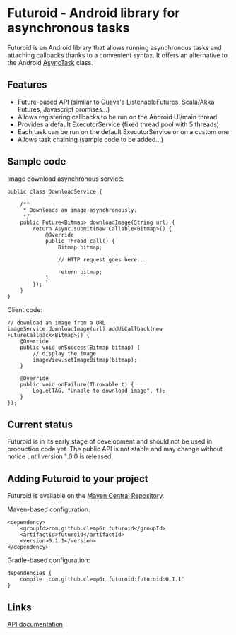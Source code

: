 Futuroid - Android library for asynchronous tasks
=================================================
Futuroid is an Android library that allows running asynchronous tasks and attaching callbacks thanks to a convenient syntax. It offers an alternative to the Android [AsyncTask][1] class.


Features
--------

- Future-based API (similar to Guava's ListenableFutures, Scala/Akka Futures, Javascript promises...)
- Allows registering callbacks to be run on the Android UI/main thread
- Provides a default ExecutorService (fixed thread pool with 5 threads)
- Each task can be run on the default ExecutorService or on a custom one
- Allows task chaining (sample code to be added...)


Sample code
-----------

Image download asynchronous service:

    public class DownloadService {
        
        /**
         * Downloads an image asynchronously.
         */
        public Future<Bitmap> downloadImage(String url) {
            return Async.submit(new Callable<Bitmap>() {
                @Override
                public Thread call() {
                    Bitmap bitmap;
                    
                    // HTTP request goes here...
                    
                    return bitmap;
                }
            });
        }
    }

Client code:

    // download an image from a URL
    imageService.downloadImage(url).addUiCallback(new FutureCallback<Bitmap>() {
        @Override
        public void onSuccess(Bitmap bitmap) {
            // display the image
            imageView.setImageBitmap(bitmap);
        }

        @Override
        public void onFailure(Throwable t) {
            Log.e(TAG, "Unable to download image", t);
        }
    });

Current status
--------------

Futuroid is in its early stage of development and should not be used in production code yet. 
The public API is not stable and may change without notice until version 1.0.0 is released.

Adding Futuroid to your project
-------------------------------

Futuroid is available on the [Maven Central Repository][2].

Maven-based configuration:

    <dependency>
        <groupId>com.github.clemp6r.futuroid</groupId>
        <artifactId>futuroid</artifactId>
        <version>0.1.1</version>
    </dependency>

Gradle-based configuration:

    dependencies {
        compile 'com.github.clemp6r.futuroid:futuroid:0.1.1'
    }
    
Links
-----------------

[API documentation][3]


  [1]: http://developer.android.com/reference/android/os/AsyncTask.html
  [2]: http://search.maven.org/#search%7Cga%7C1%7Cg:%22com.github.clemp6r.futuroid%22
  [3]: http://clemp6r.github.io/futuroid/apidocs/